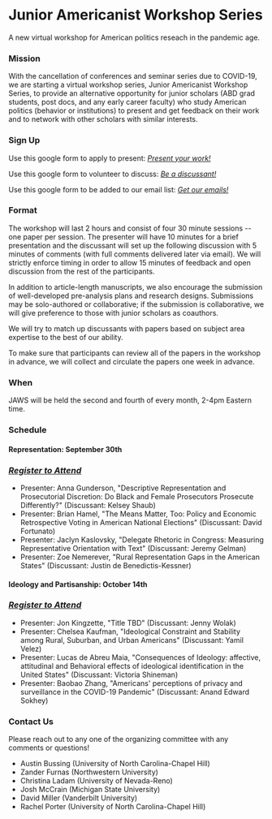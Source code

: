 # Junior Americanist Workshop Series
A new virtual workshop for American politics reseach in the pandemic age.

### Mission
With the cancellation of conferences and seminar series due to COVID-19, we are starting a virtual workshop series, Junior Americanist Workshop Series, to provide an alternative opportunity for junior scholars (ABD grad students, post docs, and any early career faculty) who study American politics (behavior or institutions) to present and get feedback on their work and to network with other scholars with similar interests.

### Sign Up
Use this google form to apply to present: [*Present your work!*](https://docs.google.com/forms/d/e/1FAIpQLSf8yJG3rA4JN4aHjEzMBj-t4NgmXXJfDJdZ5gRySJFiWgP8EQ/viewform)

Use this google form to volunteer to discuss: [*Be a discussant!*](https://docs.google.com/forms/d/e/1FAIpQLSf8yJG3rA4JN4aHjEzMBj-t4NgmXXJfDJdZ5gRySJFiWgP8EQ/viewform)

Use this google form to be added to our email list: [*Get our emails!*](https://docs.google.com/forms/d/e/1FAIpQLSc8Cvzg0jP9PknteLTqjnTz6H9Cmtz1Q8PGOrDxa_IZQ5xd_Q/viewform)

### Format
The workshop will last 2 hours and consist of four 30 minute sessions -- one paper per session. The presenter will have 10 minutes for a brief presentation and the discussant will set up the following discussion with 5 minutes of comments (with full comments delivered later via email). We will strictly enforce timing in order to allow 15 minutes of feedback and open discussion from the rest of the participants. 

In addition to article-length manuscripts, we also encourage the submission of well-developed pre-analysis plans and research designs.  Submissions may be solo-authored or collaborative; if the submission is collaborative, we will give preference to those with junior scholars as coauthors.

We will try to match up discussants with papers based on subject area expertise to the best of our ability.

To make sure that participants can review all of the papers in the workshop in advance, we will collect and circulate the papers one week in advance.


### When
JAWS will be held the second and fourth of every month, 2-4pm Eastern time.

### Schedule
#### Representation: September 30th 
### [*Register to Attend*](https://vanderbilt.zoom.us/meeting/register/tJIrcOiqqDojHtFyAvI9-pAI-aVcKf3Tlrvq)
- Presenter: Anna Gunderson, "Descriptive Representation and Prosecutorial Discretion: Do Black and Female Prosecutors Prosecute Differently?" (Discussant: Kelsey Shaub)
- Presenter: Brian Hamel, "The Means Matter, Too: Policy and Economic Retrospective Voting in American National Elections" (Discussant: David Fortunato)
- Presenter: Jaclyn Kaslovsky, "Delegate Rhetoric in Congress: Measuring Representative Orientation with Text" (Discussant: Jeremy Gelman)
- Presenter: Zoe Nemerever, "Rural Representation Gaps in the American States" (Discussant: Justin de Benedictis-Kessner)

#### Ideology and Partisanship: October 14th 
### [*Register to Attend*](https://vanderbilt.zoom.us/meeting/register/tJwpce6qqDguGdffHyAIq9HKvvI8-H_D0ZWt)
- Presenter: Jon Kingzette, "Title TBD" (Discussant: Jenny Wolak)
- Presenter: Chelsea Kaufman, "Ideological Constraint and Stability among Rural, Suburban, and Urban Americans" (Discussant: Yamil Velez)
- Presenter: Lucas de Abreu Maia, "Consequences of Ideology: affective, attitudinal and Behavioral effects of ideological identification in the United States" (Discussant: Victoria Shineman)
- Presenter: Baobao Zhang, "Americans' perceptions of privacy and surveillance in the COVID-19 Pandemic" (Discussant: Anand Edward Sokhey)

### Contact Us
Please reach out to any one of the organizing committee with any comments or questions!

- Austin Bussing (University of North Carolina-Chapel Hill)
- Zander Furnas (Northwestern University)
- Christina Ladam (University of Nevada-Reno)
- Josh McCrain (Michigan State University)
- David Miller (Vanderbilt University)
- Rachel Porter (University of North Carolina-Chapel Hill)
